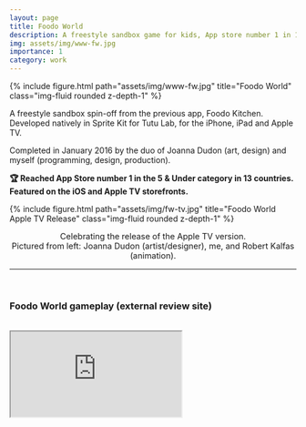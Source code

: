 ```yaml
---
layout: page
title: Foodo World
description: A freestyle sandbox game for kids, App store number 1 in 13 countries.
img: assets/img/www-fw.jpg
importance: 1
category: work
---
```


<div class="row justify-content-sm-center">
    <div class="col-sm-12 mt-3 mt-md-0">
        {% include figure.html path="assets/img/www-fw.jpg" title="Foodo World" class="img-fluid rounded z-depth-1" %}
    </div>
</div>

<p>A freestyle sandbox spin-off from the previous app, Foodo Kitchen. Developed natively in Sprite Kit for Tutu Lab, for the iPhone, iPad and Apple TV.</p>

<p>Completed in January 2016 by the duo of Joanna Dudon (art, design) and myself (programming, design, production).</p>

<p><strong>🏆 Reached App Store number 1 in the 5 & Under category in 13 countries. Featured on the iOS and Apple TV storefronts.</strong></p>

<div class="row justify-content-sm-center">
    <div class="col-sm-12 mt-3 mt-md-0">
        {% include figure.html path="assets/img/fw-tv.jpg" title="Foodo World Apple TV Release" class="img-fluid rounded z-depth-1" %}
    </div>
</div>

<p style="text-align: center; font-size: 0.9rem;">Celebrating the release of the Apple TV version. <br>Pictured from left: Joanna Dudon (artist/designer), me, and Robert Kalfas (animation).</p>

<hr>
<br>
<h3>Foodo World gameplay (external review site)</h3>
<br>
<div class="row justify-content-sm-center">
    <div class="col-sm-10 mt-3 mt-md-0">
        <div class="embed-responsive embed-responsive-16by9">
            <iframe class="embed-responsive-item" src="https://www.youtube.com/embed/uxdBC8DJFzs" allowfullscreen></iframe>
        </div>
    </div>
</div>
